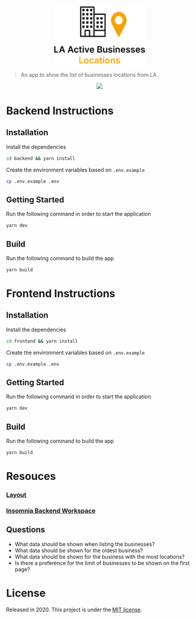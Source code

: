 <p align="center">
  <img src=".github/docs/logo.png" width="250"/>
</p>

> An app to show the list of businesses locations from LA

<p align="center">
  <img src=".github/docs/app.gif" width="250">
</p>

# Backend Instructions

## Installation

Install the dependencies 
```bash
cd backend && yarn install
```

Create the environment variables based on `.env.example`

```bash
cp .env.example .env
```

## Getting Started

Run the following command in order to start the application

```bash
yarn dev
```

## Build 

Run the following command to build the app 

```bash
yarn build
```

# Frontend Instructions

## Installation

Install the dependencies 
```bash
cd frontend && yarn install
```

Create the environment variables based on `.env.example`

```bash
cp .env.example .env
```

## Getting Started

Run the following command in order to start the application

```bash
yarn dev
```

## Build 

Run the following command to build the app 

```bash
yarn build
```

# Resouces

### [Layout](https://www.figma.com/file/zEdlJhG7KN3spJHpk3DDYB/AE-Challenge?node-id=3%3A0)

### [Insomnia Backend Workspace](./.github/resources/insomnia-workspace.json)

## Questions 

- What data should be shown when listing the businesses?
- What data should be shown for the oldest business?
- What data should be shown for the business with the most locations?
- Is there a preference for the limit of businesses to be shown on the first page?

# License

Released in 2020.
This project is under the [MIT license](https://github.com/LauraBeatris/hotseat-api/master/LICENSE).
